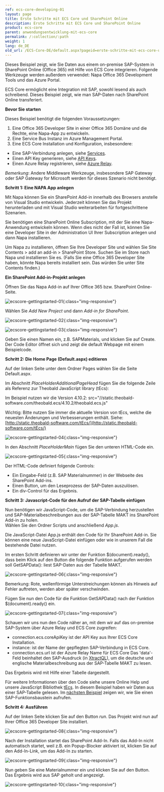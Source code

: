```yaml
---
ref: ecs-core-developing-01
layout: page
title: Erste Schritte mit ECS Core und SharePoint Online
description: Erste Schritte mit ECS Core und SharePoint Online
product: ecs-core
parent: anwendungsentwicklung-mit-ecs-core
permalink: /:collection/:path
weight: 1
lang: de_DE
old_url: /ECS-Core-DE/default.aspx?pageid=erste-schritte-mit-ecs-core-und-sharepoint-online
---
```


Dieses Beispiel zeigt, wie Sie Daten aus einem on-premise SAP-System in SharePoint Online (Office 365) mit Hilfe von ECS Core integrieren. Folgende Werkzeuge werden außerdem verwendet: Napa Office 365 Development Tools und das Azure Portal.

ECS Core ermöglicht eine Integration mit SAP, sowohl lesend als auch schreibend. Dieses Beispiel zeigt, wie man SAP-Daten nach SharePoint Online transferiert. 

**Bevor Sie starten** 

Dieses Beispiel benötigt die folgenden Voraussetzungen: 

1. Eine Office 365 Developer Site in einer Office 365 Domäne und die Rechte, eine Napa-App zu entwickeln.
2. Eine Service Bus Instanz im Azure Management Portal.
3. Eine ECS Core Installation und Konfiguration, insbesondere:  
- Eine SAP-Verbindung anlegen, siehe [Services](../ecscore-administration/sapconnections). 
- Einen API Key generieren, siehe [API Keys](../ecscore-administration/settings/api_keys).
- Einen Azure Relay registrieren, siehe [Azure Relay](../ecscore-administration/settings/azure_relay). 

*Bemerkung*: Andere Middleware Werkzeuge, insbesondere SAP Gateway oder SAP Gateway for Microsoft werden für dieses Szenario nicht benötigt. 

**Schritt 1: Eine NAPA App anlegen**  

Mit Napa können Sie ein SharePoint Add-in innerhalb des Browsers anstelle von Visual Studio entwickeln. Jederzeit können Sie das Projekt herunterladen und mit Visual Studio weiterarbeiten für fortgeschrittene Szenarien.

Sie benötigen eine SharePoint Online Subscription, mit der Sie eine Napa-Anwendung entwickeln können. Wenn dies nicht der Fall ist, können Sie eine Developer Site in der Administration UI Ihrer Subscription anlegen und dann Napa installieren. 

Um Napa zu installieren, öffnen Sie Ihre Developer Site und wählen Sie Site Contents > add an add-in > SharePoint Store. Suchen Sie im Store nach Napa und installieren Sie es. (Falls Sie eine Office 365 Developer Site haben, könnte Napa bereits installiert sein. Das würden Sie unter Site Contents finden.)

**Ein SharePoint Add-in-Projekt anlegen** 

Öffnen Sie das Napa Add-in auf Ihrer Office 365 bzw. SharePoint Online-Seite.

![ecscore-gettingstarted-01](/img/content/ecscore-gettingstarted-01.jpg){:class="img-responsive"}

Wählen Sie *Add New Project* und dann *Add-in for SharePoint*.

![ecscore-gettingstarted-02](/img/content/ecscore-gettingstarted-02.jpg){:class="img-responsive"}

![ecscore-gettingstarted-03](/img/content/ecscore-gettingstarted-03.jpg){:class="img-responsive"}

Geben Sie einen Namen ein, z.B. SAPMaterials, und klicken Sie auf Create.
Der Code Editor öffnet sich und zeigt die default Webpage mit einem Beispielcode. 

**Schritt 2: Die Home Page (Default.aspx) editieren**

Auf der linken Seite unter dem Ordner Pages wählen Sie die Seite Default.aspx.  

Im Abschnitt *PlaceHolderAdditionalPageHead* fügen Sie die folgende Zeile als Referenz zur Theobald JavaScript library (tEcs):

Im Beispiel nutzen wir die Version 4.10.2: src="//static.theobald-software.com/theobald.ecs/4.10.2/theobald.ecs.js"

Wichtig: Bitte nutzen Sie immer die aktuelle Version von tEcs, welche die neuesten Änderungen und Verbesserungen enthält. Siehe: [http://static.theobald-software.com/tEcs/](http://static.theobald-software.com/tEcs/)


![ecscore-gettingstarted-04](/img/content/ecscore-gettingstarted-04.jpg){:class="img-responsive"}

In den Abschnitt *PlaceHolderMain* fügen Sie den unteren HTML-Code ein. 

![ecscore-gettingstarted-05](/img/content/ecscore-gettingstarted-05.jpg){:class="img-responsive"}

Der HTML-Code definiert folgende Controls:             

- Ein Eingabe-Feld (z.B. SAP Materialnummer) in der Webseite des SharePoint 
Add-ins.
- Einen Button, um den Leseprozess der SAP-Daten auszulösen. 
- Ein div-Control für das Ergebnis. 

**Schritt 3: Javascript-Code für den Aufruf der SAP-Tabelle einfügen** 

Nun benötigen wir JavaScript-Code, um die SAP-Verbindung herzustellen und SAP-Materialbeschreibungen aus der SAP-Tabelle MAKT ins SharePoint Add-in zu holen.<br>
Wählen Sie den Ordner Scripts und anschließend *App.js*.

Die JavaScript-Datei App.js enthält den Code für Ihr SharePoint Add-in. Sie können eine neue JavaScript-Datei einfügen oder wie in unserem Fall die bestehende Datei nutzen. 

Im ersten Schritt definieren wir unter der Funktion $(document).ready(), dass beim Klick auf den Button die folgende Funktion aufgerufen werden soll
GetSAPData(): liest SAP-Daten aus der Tabelle MAKT.

![ecscore-gettingstarted-06](/img/content/ecscore-gettingstarted-06.jpg){:class="img-responsive"}

Bemerkung: Rote, wellenförmige Unterstreichungen können als Hinweis auf Fehler auftreten, werden aber später verschwinden.  

Fügen Sie nun den Code für die Funktion GetSAPData() nach der Funktion $(document).ready() ein.

![ecscore-gettingstarted-07](/img/content/ecscore-gettingstarted-07.jpg){:class="img-responsive"}

Schauen wir uns nun den Code näher an, mit dem wir auf das on-premise SAP-System über Azure Relay und ECS Core zugreifen:
- connection.ecs.coreApiKey ist der API Key aus Ihrer ECS Core Installation.
- instance: ist der Name der gepflegten SAP-Verbindung in ECS Core.
- connection.ecs.url ist der Azure Relay Name für ECS Core
  Das 'data'-Feld beinhaltet den SAP-Ausdruck (in [XtractQL]()),  um die deutsche und englische Materialbeschreibung aus der SAP-Tabelle MAKT zu lesen. 

Das Ergebnis wird mit Hilfe einer Tabelle dargestellt. 

Für weitere Informationen über den Code siehe unsere Online Help und unsere JavaScript Bibliothek [tEcs]().
In diesem Beispiel haben wir Daten aus einer SAP-Tabelle gelesen. Im [nächsten Beispiel]() zeigen wir, wie Sie einen SAP-Funktionsbaustein aufrufen.  

**Schritt 4: Ausführen**

Auf der linken Seite klicken Sie auf den Button *run*. 
Das Projekt wird nun auf Ihrer Office 365 Developer Site installiert.

![ecscore-gettingstarted-08](/img/content/ecscore-gettingstarted-08.jpg){:class="img-responsive"}

Nach der Installation startet das SharePoint Add-In. Falls das Add-In nicht automatisch startet, weil z.B. ein Popup-Blocker aktiviert ist, klicken Sie auf den Add-In-Link, um das Add-In zu starten. 

![ecscore-gettingstarted-09](/img/content/ecscore-gettingstarted-09.jpg){:class="img-responsive"}

Nun geben Sie eine Materialnummer ein und klicken Sie auf den Button.  
Das Ergebnis wird aus SAP geholt und angezeigt.  

![ecscore-gettingstarted-10](/img/content/ecscore-gettingstarted-10.jpg){:class="img-responsive"}
